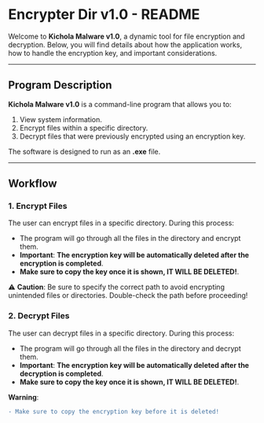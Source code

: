# Encrypter Dir v1.0 - README

Welcome to **Kichola Malware v1.0**, a dynamic tool for file encryption and decryption. Below, you will find details about how the application works, how to handle the encryption key, and important considerations.

---

## **Program Description**

**Kichola Malware v1.0** is a command-line program that allows you to:
1. View system information.
2. Encrypt files within a specific directory.
3. Decrypt files that were previously encrypted using an encryption key.

The software is designed to run as an **.exe** file.

---

## **Workflow**

### 1. **Encrypt Files**
The user can encrypt files in a specific directory. During this process:
- The program will go through all the files in the directory and encrypt them.
- **Important**: **The encryption key will be automatically deleted after the encryption is completed**.
- **Make sure to copy the key once it is shown, IT WILL BE DELETED!**.

⚠️ **Caution**: Be sure to specify the correct path to avoid encrypting unintended files or directories. Double-check the path before proceeding!

### 2. **Decrypt Files**
The user can decrypt files in a specific directory. During this process:
- The program will go through all the files in the directory and decrypt them.
- **Important**: **The encryption key will be automatically deleted after the decryption is completed**.
- **Make sure to copy the key once it is shown, IT WILL BE DELETED!**.

**Warning**:
```diff
- Make sure to copy the encryption key before it is deleted!
